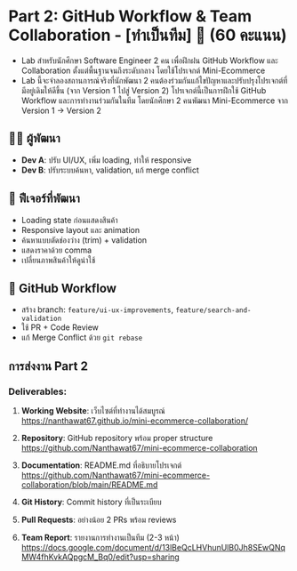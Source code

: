 # Part 2:  GitHub Workflow & Team Collaboration - [ทำเป็นทีม] 🚀 (60 คะแนน)
- Lab สำหรับนักศึกษา Software Engineer 2 คน เพื่อฝึกฝน GitHub Workflow และ Collaboration ตั้งแต่พื้นฐานจนถึงระดับกลาง โดยใช้โปรเจกต์ Mini-Ecommerce
- Lab นี้จะจำลองสถานการณ์จริงที่นักพัฒนา 2 คนต้องร่วมกันแก้ไขปัญหาและปรับปรุงโปรเจกต์ที่มีอยู่เดิมให้ดีขึ้น (จาก Version 1 ไปสู่ Version 2)
โปรเจกต์นี้เป็นการฝึกใช้ GitHub Workflow และการทำงานร่วมกันในทีม โดยนักศึกษา 2 คนพัฒนา Mini-Ecommerce จาก Version 1 → Version 2

## 👨‍💻 ผู้พัฒนา
- **Dev A**: ปรับ UI/UX, เพิ่ม loading, ทำให้ responsive
- **Dev B**: ปรับระบบค้นหา, validation, แก้ merge conflict

## 🚀 ฟีเจอร์ที่พัฒนา
- Loading state ก่อนแสดงสินค้า
- Responsive layout และ animation
- ค้นหาแบบตัดช่องว่าง (trim) + validation
- แสดงราคาด้วย comma
- เปลี่ยนภาพสินค้าให้ดูน่าใช้

## 🔄 GitHub Workflow
- สร้าง branch: `feature/ui-ux-improvements`, `feature/search-and-validation`
- ใช้ PR + Code Review
- แก้ Merge Conflict ด้วย `git rebase`

## การส่งงาน Part 2
### Deliverables:
1. **Working Website**: เว็บไซต์ที่ทำงานได้สมบูรณ์
https://nanthawat67.github.io/mini-ecommerce-collaboration/
 
2. **Repository**: GitHub repository พร้อม proper structure
https://github.com/Nanthawat67/mini-ecommerce-collaboration
 
3. **Documentation**: README.md ที่อธิบายโปรเจกต์
 https://github.com/Nanthawat67/mini-ecommerce-collaboration/blob/main/README.md

4. **Git History**: Commit history ที่เป็นระเบียบ

5. **Pull Requests**: อย่างน้อย 2 PRs พร้อม reviews
 
6. **Team Report**: รายงานการทำงานเป็นทีม (2-3 หน้า)
https://docs.google.com/document/d/13lBeQcLHVhunUlB0Jh8SEwQNqMW4fhKvkAQpgcM_Bq0/edit?usp=sharing
